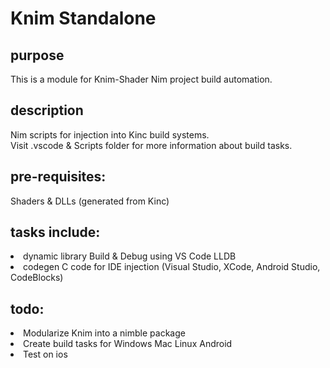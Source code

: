 # Knim Standalone

## purpose
This is a module for Knim-Shader Nim project build automation.

## description
Nim scripts for injection into Kinc build systems.<br>
Visit .vscode & Scripts folder for more information about build tasks.

## pre-requisites:
Shaders & DLLs (generated from Kinc)

## tasks include:
<li>dynamic library Build & Debug using VS Code LLDB</li>
<li>codegen C code for IDE injection (Visual Studio, XCode, Android Studio, CodeBlocks)</li>

## todo:
<li>Modularize Knim into a nimble package</li>
<li>Create build tasks for Windows Mac Linux Android</li>
<li>Test on ios</li>
